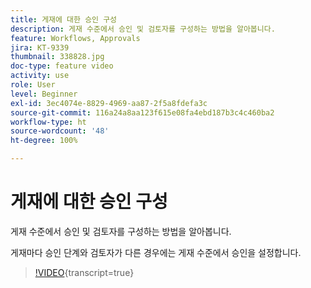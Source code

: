 ```yaml
---
title: 게재에 대한 승인 구성
description: 게재 수준에서 승인 및 검토자를 구성하는 방법을 알아봅니다.
feature: Workflows, Approvals
jira: KT-9339
thumbnail: 338828.jpg
doc-type: feature video
activity: use
role: User
level: Beginner
exl-id: 3ec4074e-8829-4969-aa87-2f5a8fdefa3c
source-git-commit: 116a24a8aa123f615e08fa4ebd187b3c4c460ba2
workflow-type: ht
source-wordcount: '48'
ht-degree: 100%

---
```


# 게재에 대한 승인 구성 

게재 수준에서 승인 및 검토자를 구성하는 방법을 알아봅니다.  

게재마다 승인 단계와 검토자가 다른 경우에는 게재 수준에서 승인을 설정합니다.

>[!VIDEO](https://video.tv.adobe.com/v/338828?quality=12&learn=on){transcript=true}
